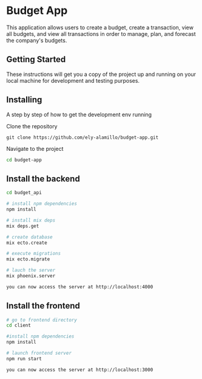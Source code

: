 # Budget App

This application allows users to create a budget, create a transaction, view all budgets, and view all transactions in order to manage, plan, and forecast the company's budgets.

## Getting Started

These instructions will get you a copy of the project up and running on your local machine for development and testing purposes.

## Installing

A step by step of how to get the development env running

Clone the repository

```
git clone https://github.com/ely-alamillo/budget-app.git
```

Navigate to the project

```bash
cd budget-app
```

## Install the backend

```bash
cd budget_api

# install npm dependencies
npm install

# install mix deps
mix deps.get

# create database
mix ecto.create

# execute migrations
mix ecto.migrate

# lauch the server
mix phoenix.server

you can now access the server at http://localhost:4000
```

## Install the frontend

```bash
# go to frontend directory
cd client

#install npm dependencies
npm install

# launch frontend server
npm run start

you can now access the server at http://localhost:3000
```

